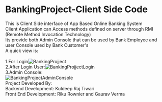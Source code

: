 # BankingProject-Client Side Code
This is Client Side interface of App Based Online Banking System <br />
Client Application can Access methods defined on server through RMI (Remote Method Invocation Technology)<br />
Its provide both Admin Console that can be used by Bank Employee and user Console used by Bank Customer's <br />
A quick view is:<br /><br />
1.For Login![BankingProjject](https://user-images.githubusercontent.com/34531635/61982359-218c6c80-b01a-11e9-8579-7665a9faa0ac.gif)<br />
2.After Login User:![BankingProjjectLogin](https://user-images.githubusercontent.com/34531635/61982536-b2634800-b01a-11e9-863c-21ed32ebb736.gif) <br />
3.Admin Console:<br /> ![BankingProjectAdminConsole](https://user-images.githubusercontent.com/34531635/61983176-ffe0b480-b01c-11e9-8256-72e819f63114.gif) <br />
Project Developed By:<br />
Backend Development: Kuldeep Raj Tiwari <br />
Front End Development: Riku Rownier and Gaurav Verma<br />
